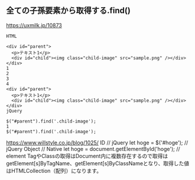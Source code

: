 ## 全ての子孫要素から取得する.find()
https://uxmilk.jp/10873
<script src="https://code.jquery.com/jquery-3.3.1.js"></script>

```
HTML

<div id="parent">
  <p>テキスト1</p>
  <div id="child"><img class="child-image" src="sample.png" /></div>
</div>
1
2
3
4
<div id="parent">
  <p>テキスト1</p>
  <div id="child"><img class="child-image" src="sample.png" /></div>
</div>
jQuery

$("#parent").find('.child-image');
1
$("#parent").find('.child-image');
```


https://www.willstyle.co.jp/blog/1025/
ID
// jQuery
let hoge = $('#hoge'); // jQuery Object
// Native
let hoge = document.getElementById('hoge'); // element
TagやClassの取得はDocument内に複数存在するので取得はgetElement[s]ByTagName、getElement[s]ByClassNameとなり、取得した値はHTMLCollection（配列）になります。
